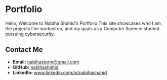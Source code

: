 # Portfolio

Hello, Welcome to Nabiha Shahid's Portfolio
This site showcases who I am, the projects I've worked on, and my goals as a Computer Science student pursuing cybersecurity.
## Contact Me

- **Email:** nabihastorm@gmail.com
- **GitHub:** [nabihashahid](https://github.com/nabihashahid)
- **LinkedIn:** www.linkedin.com/in/nabihashahid 
